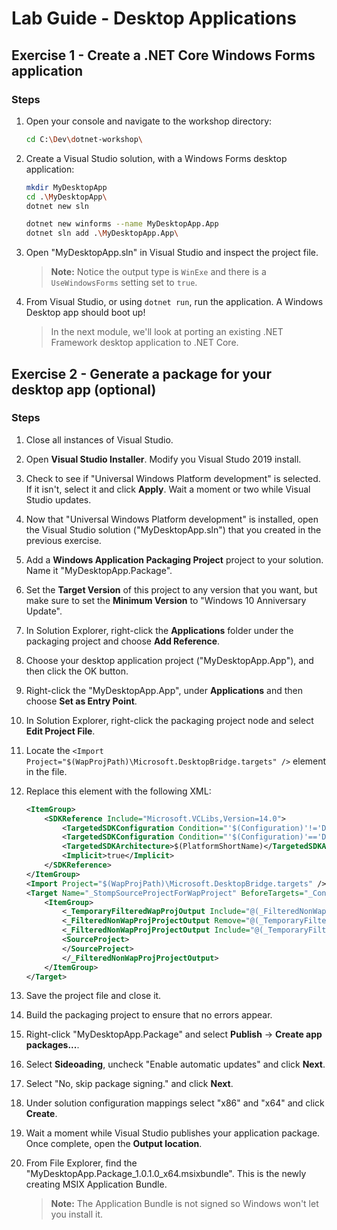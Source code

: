 # Lab Guide - Desktop Applications

## Exercise 1 - Create a .NET Core Windows Forms application

### Steps

1. Open your console and navigate to the workshop directory:

    ```bash
    cd C:\Dev\dotnet-workshop\
    ```

2. Create a Visual Studio solution, with a Windows Forms desktop application:

    ```bash
    mkdir MyDesktopApp
    cd .\MyDesktopApp\
    dotnet new sln

    dotnet new winforms --name MyDesktopApp.App 
    dotnet sln add .\MyDesktopApp.App\
    ```

3. Open "MyDesktopApp.sln" in Visual Studio and inspect the project file.

    > **Note:** Notice the output type is ```WinExe``` and there is a ```UseWindowsForms``` setting set to ```true```.

4. From Visual Studio, or using ```dotnet run```, run the application. A Windows Desktop app should boot up!

    > In the next module, we'll look at porting an existing .NET Framework desktop application to .NET Core.

## Exercise 2 - Generate a package for your desktop app (optional)

### Steps

1. Close all instances of Visual Studio.

2. Open **Visual Studio Installer**. Modify you Visual Studo 2019 install.

3. Check to see if "Universal Windows Platform development" is selected. If it isn't, select it and click **Apply**. Wait a moment or two while Visual Studio updates.

4. Now that "Universal Windows Platform development" is installed, open the Visual Studio solution ("MyDesktopApp.sln") that you created in the previous exercise.

5. Add a **Windows Application Packaging Project** project to your solution. Name it "MyDesktopApp.Package".

6. Set the **Target Version** of this project to any version that you want, but make sure to set the **Minimum Version** to "Windows 10 Anniversary Update".

7. In Solution Explorer, right-click the **Applications** folder under the packaging project and choose **Add Reference**. 

8. Choose your desktop application project ("MyDesktopApp.App"), and then click the OK button.

9. Right-click the "MyDesktopApp.App", under **Applications** and then choose **Set as Entry Point**.

10. In Solution Explorer, right-click the packaging project node and select **Edit Project File**.

11. Locate the ```<Import Project="$(WapProjPath)\Microsoft.DesktopBridge.targets" />``` element in the file.

12. Replace this element with the following XML:

    ```xml
    <ItemGroup>
        <SDKReference Include="Microsoft.VCLibs,Version=14.0">
            <TargetedSDKConfiguration Condition="'$(Configuration)'!='Debug'">Retail</TargetedSDKConfiguration>
            <TargetedSDKConfiguration Condition="'$(Configuration)'=='Debug'">Debug</TargetedSDKConfiguration>
            <TargetedSDKArchitecture>$(PlatformShortName)</TargetedSDKArchitecture>
            <Implicit>true</Implicit>
        </SDKReference>
    </ItemGroup>
    <Import Project="$(WapProjPath)\Microsoft.DesktopBridge.targets" />
    <Target Name="_StompSourceProjectForWapProject" BeforeTargets="_ConvertItems">
        <ItemGroup>
            <_TemporaryFilteredWapProjOutput Include="@(_FilteredNonWapProjProjectOutput)" />
            <_FilteredNonWapProjProjectOutput Remove="@(_TemporaryFilteredWapProjOutput)" />
            <_FilteredNonWapProjProjectOutput Include="@(_TemporaryFilteredWapProjOutput)">
            <SourceProject>
            </SourceProject>
            </_FilteredNonWapProjProjectOutput>
        </ItemGroup>
    </Target>
    ```

13. Save the project file and close it.

14. Build the packaging project to ensure that no errors appear.

15. Right-click "MyDesktopApp.Package" and select **Publish** -> **Create app packages...**.

16. Select **Sideoading**, uncheck "Enable automatic updates" and click **Next**.

17. Select "No, skip package signing." and click **Next**.

18. Under solution configuration mappings select "x86" and "x64" and click **Create**.

19. Wait a moment while Visual Studio publishes your application package. Once complete, open the **Output location**.

20. From File Explorer, find the  "MyDesktopApp.Package_1.0.1.0_x64.msixbundle". This is the newly creating MSIX Application Bundle.

    > **Note:** The Application Bundle is not signed so Windows won't let you install it.